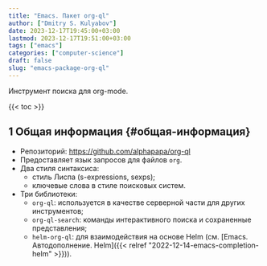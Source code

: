 ```yaml
---
title: "Emacs. Пакет org-ql"
author: ["Dmitry S. Kulyabov"]
date: 2023-12-17T19:45:00+03:00
lastmod: 2023-12-17T19:51:00+03:00
tags: ["emacs"]
categories: ["computer-science"]
draft: false
slug: "emacs-package-org-ql"
---
```


Инструмент поиска для org-mode.

<!--more-->

{{< toc >}}


## <span class="section-num">1</span> Общая информация {#общая-информация}

-   Репозиторий: <https://github.com/alphapapa/org-ql>
-   Предоставляет язык запросов для файлов `org`.
-   Два стиля синтаксиса:
    -   стиль Лиспа (s-expressions, sexps);
    -   ключевые слова в стиле поисковых систем.
-   Три библиотеки:
    -   `org-ql`: используется в качестве серверной части для других инструментов;
    -   `org-ql-search`: команды интерактивного поиска и сохраненные представления;
    -   `helm-org-ql`: для взаимодействия на основе Helm (см. [Emacs. Автодополнение. Helm]({{< relref "2022-12-14-emacs-completion-helm" >}})).
